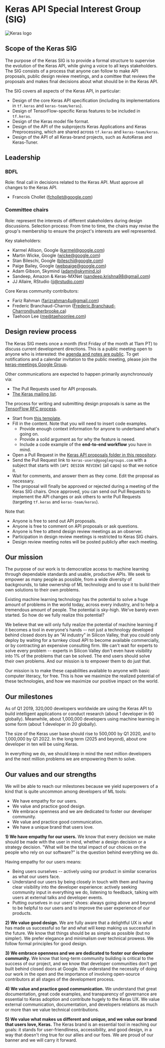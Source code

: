# Keras API Special Interest Group (SIG)

![Keras logo](https://s3.amazonaws.com/keras.io/img/keras-logo-2018-large-1200.png)


## Scope of the Keras SIG

The purpose of the Keras SIG is to provide a formal structure to supervise the evolution of the Keras API,
while giving a voice to all keys stakeholders. The SIG consists of a process that anyone can follow to make API proposals,
public design review meetings, and a comittee that reviews the proposals and makes final decisions about what should be in the Keras API.

The SIG covers all aspects of the Keras API, in particular:

- Design of the core Keras API specification (including its implementations in `tf.keras` and `keras-team/keras`).
- Design of TensorFlow-specific Keras features to be included in `tf.keras`.
- Design of the Keras model file format.
- Design of the API of the subprojects Keras Applications and Keras Preprocessing, which are shared across `tf.keras` and `keras-team/keras`.
- Design of the API of all Keras-brand projects, such as AutoKeras and Keras-Tuner.


## Leadership

### BDFL

Role: final call in decisions related to the Keras API. Must approve all changes to the Keras API.

- Francois Chollet (fchollet@google.com)

### Committee chairs

Role: represent the interests of different stakeholders during design discussions.
Selection process: From time to time, the chairs may revise the group's membership to ensure the project's interests are well represented.

Key stakeholders:

- Karmel Allison, Google (karmel@google.com)
- Martin Wicke, Google (wicke@google.com)
- Stan Bileschi, Google (bileschi@google.com)
- Paige Bailey, Google (webpaige@google.com)
- Adam Gibson, Skymind (adam@skymind.io)
- Sandeep, Amazon & Keras-MXNet (sandeep.krishna98@gmail.com)
- JJ Allaire, RStudio (jj@rstudio.com)

Core Keras community contributors:

- Fariz Rahman (farizrahman4u@gmail.com)
- Frederic Branchaud-Charron (Frederic.Branchaud-Charron@usherbrooke.ca)
- Taehoon Lee (me@taehoonlee.com)


## Design review process

The Keras SIG meets once a month (first Friday of the month at 11am PT) to discuss current development directions.
This is a public meeting open to anyone who is interested: the [agenda and notes are public](http://bit.ly/keras-meeting-notes). To get notifications and a calendar invitation to the public meeting, please join the [keras-meetings Google Group](https://groups.google.com/a/tensorflow.org/forum/#!forum/keras-meetings).

Other communications are expected to happen primarily asynchronously via:

- The Pull Requests used for API proposals.
- [The Keras mailing list](https://groups.google.com/forum/#!forum/keras-users).

The process for writing and submitting design proposals is same as the [TensorFlow RFC process](https://github.com/tensorflow/community/blob/master/governance/TF-RFCs.md).

- Start from [this template](https://github.com/keras-team/governance/blob/master/rfcs/yyyymmdd-rfc-template.md).
- Fill in the content. Note that you will need to insert code examples.
    - Provide enough context information for anyone to undertsand what's going on.
    - Provide a solid argument as for why the feature is neeed.
    - Include a code example of the **end-to-end workflow** you have in mind.
- Open a Pull Request in the [Keras API proposals folder in this repository](https://github.com/keras-team/governance/tree/master/rfcs).
- Send the Pull Request link to `keras-users@googlegroups.com` with a subject that starts with `[API DESIGN REVIEW]` (all caps) so that we notice it.
- Wait for comments, and answer them as they come. Edit the proposal as necessary.
- The proposal will finally be approved or rejected during a meeting of the Keras SIG chairs. Once approved, you can send out Pull Requests to implement the API changes or ask others to write Pull Requests (targeting `tf.keras` and `keras-team/keras`).

Note that:
- Anyone is free to send out API proposals.
- Anyone is free to comment on API proposals or ask questions.
- Anyone is free to attend design review meetings as an observer.
- Participation in design review meetings is restricted to Keras SIG chairs.
- Design review meeting notes will be posted publicly after each meeting.


## Our mission

The purpose of our work is to democratize access to machine learning through dependable standards and usable, productive APIs.
We seek to empower as many people as possible, from a wide diversity of backgrounds, to take ownership of ML technology and to use it to build their own solutions to their own problems.

Existing machine learning technology has the potential to solve a huge amount of problems in the world today, across every industry, and to help a tremendous amount of people.
The potential is sky-high. We've barely even started. So how do we fully realize this potential?

We believe that we will only fully realize the potential of machine learning if it becomes a tool in everyone's hands -- not just a technology developed behind closed doors by an "AI industry" in Silicon Valley, that you could only deploy by waiting for a turnkey cloud API to become available commercially, or by contracting an expensive consulting firm. We can't wait for experts to solve every problem -- experts in Silicon Valley don't even have visibility into 1% of the problems that can be solved. The end users should solve their own problems. And our mission is to empower them to do just that.

Our mission is to make these capabilities available to anyone with basic computer literacy, for free. This is how we maximize the realized potential of these technologies, and how we maximize our positive impact on the world.


## Our milestones

As of Q1 2019, 320,000 developers worldwide are using the Keras API to build intelligent applications or conduct research (about 1 developer in 60 globally). Meanwhile, about 1,000,000 developers using machine learning in some form (about 1 developer in 20 globally).

The size of the Keras user base should rise to 500,000 by Q1 2020, and to 1,000,000 by Q1 2022. In the long term (2025 and beyond), about one developer in ten will be using Keras.

In everything we do, we should keep in mind the next million developers and the next million problems we are empowering them to solve.


## Our values and our strengths

We will be able to reach our milestones because we yield superpowers of a kind that is quite uncommon among developers of ML tools:

- We have empathy for our users.
- We value and practice good design.
- We embrace openness and we are dedicated to foster our developer community.
- We value and practice good communication. 
- We have a unique brand that users love.

**1) We have empathy for our users.** We know that every decision we make should be made with the user in mind, whether a design decision or a strategy decision. "What will be the total impact of our choices on the people who rely on our software?" is the question behind everything we do.

Having empathy for our users means:
- Being users ourselves -- actively using our product in similar scenarios as what our users face.
- Understand our users by being closely in touch with them and having clear visibility into the developer experience: actively seeking community input in everything we do, listening to feedback, talking with users at external talks and developer events.
- Putting ourselves in our users' shoes: always going above and beyond to be helpful to our users and to improve the user experience of our products.

**2) We value good design.** We are fully aware that a delightful UX is what has made us successful so far and what will keep making us successful in the future. We know that things should be as simple as possible (but no simpler). We prefer elegance and minimalism over technical prowess. We follow formal principles for good design.

**3) We embrace openness and we are dedicated to foster our developer community.** We know that long-term community building is critical to the success of our project, and we know that developer communities don't get built behind closed doors at Google. We understand the necessity of doing our work in the open and the importance of involving open-source contributors at all stages of the development process.

**4) We value and practice good communication.** We understand that great documentation, great code examples, and transparency of governance are essential to Keras adoption and contribute hugely to the Keras UX. We value external communication, documentation, and developers relations as much or more than we value technical contributions.

**5) We value what makes us different and unique, and we value our brand that users love, Keras.** The Keras brand is an essential tool in reaching our goals: it stands for user-friendliness, accessibility, and good design, in a way that doesn't ring true for our allies and our foes. We are proud of our banner and we will carry it forward.
